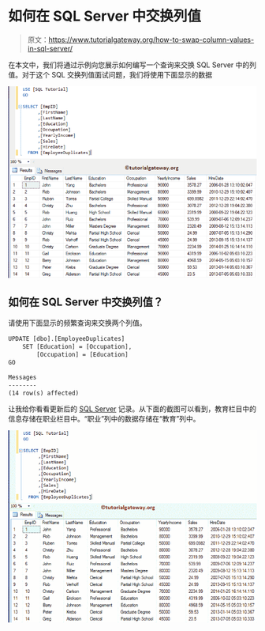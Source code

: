 # 如何在 SQL Server 中交换列值

> 原文：<https://www.tutorialgateway.org/how-to-swap-column-values-in-sql-server/>

在本文中，我们将通过示例向您展示如何编写一个查询来交换 SQL Server 中的列值。对于这个 SQL 交换列值面试问题，我们将使用下面显示的数据

![How to Swap Column Values in SQL Server 1](img/4262f588ed68be327445b6d2c8584496.png)

## 如何在 SQL Server 中交换列值？

请使用下面显示的频繁查询来交换两个列值。

```
UPDATE [dbo].[EmployeeDuplicates]
	SET [Education] = [Occupation],
	    [Occupation] = [Education]
GO
```

```
Messages
--------
(14 row(s) affected)
```

让我给你看看更新后的 [SQL Server](https://www.tutorialgateway.org/sql/) 记录。从下面的截图可以看到，教育栏目中的信息存储在职业栏目中。“职业”列中的数据存储在“教育”列中。

![How to Swap Column Values in SQL Server 3](img/e43050ada44bea64f188f744ab3d88b3.png)